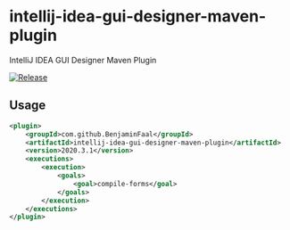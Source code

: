 # intellij-idea-gui-designer-maven-plugin
IntelliJ IDEA GUI Designer Maven Plugin

[![Release](https://jitpack.io/v/BenjaminFaal/intellij-idea-gui-designer-maven-plugin.svg)](https://jitpack.io/#BenjaminFaal/intellij-idea-gui-designer-maven-plugin)
## Usage
```xml
<plugin>
    <groupId>com.github.BenjaminFaal</groupId>
    <artifactId>intellij-idea-gui-designer-maven-plugin</artifactId>
    <version>2020.3.1</version>
    <executions>
        <execution>
            <goals>
                <goal>compile-forms</goal>
            </goals>
        </execution>
    </executions>
</plugin>
```